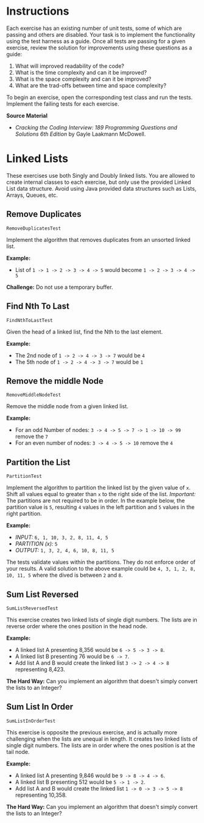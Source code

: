 # Instructions

Each exercise has an existing number of unit tests, some of which are passing and others are disabled. Your task is to implement the functionality using the test harness as a guide. Once all tests are passing for a given exercise, review the solution for improvements using these questions as a guide:

1. What will improved readability of the code?
2. What is the time complexity and can it be improved?
3. What is the space complexity and can it be improved?
4. What are the trad-offs between time and space complexity?

To begin an exercise, open the corresponding test class and run the tests. Implement the failing tests for each exercise.

**Source Material**
* _Cracking the Coding Interview: 189 Programming Questions and Solutions 6th Edition_ by Gayle Laakmann McDowell.


# Linked Lists

These exercises use both Singly and Doubly linked lists. You are allowed to create internal classes to each exercise, but only use the provided Linked List data structure. Avoid using Java provided data structures such as Lists, Arrays, Queues, etc.

## Remove Duplicates

`RemoveDuplicatesTest`

Implement the algorithm that removes duplicates from an unsorted linked list.

**Example:**
* List of `1 -> 1 -> 2 -> 3 -> 4 -> 5` would become `1 -> 2 -> 3 -> 4 -> 5`

**Challenge:** Do not use a temporary buffer.

## Find Nth To Last

`FindNthToLastTest`

Given the head of a linked list, find the Nth to the last element.

**Example:**
* The 2nd node of `1 -> 2 -> 4 -> 3 -> 7` would be `4`
* The 5th node of `1 -> 2 -> 4 -> 3 -> 7` would be `1`

## Remove the middle Node

`RemoveMiddleNodeTest`

Remove the middle node from a given linked list.

**Example:**
* For an odd Number of nodes: `3 -> 4 -> 5 -> 7 -> 1 -> 10 -> 99` remove the `7`
* For an even number of nodes: `3 -> 4 -> 5 -> 10` remove the `4`

## Partition the List

`PartitionTest`

Implement the algorithm to partition the linked list by the given value of `x`. Shift all values equal to greater than `x` to the right side of the list. *Important:* The partitions are not required to be in order. In the example below, the partition value is `5`, resulting `4` values in the left partition and `5` values in the right partition. 

**Example:**
* *INPUT:* `6, 1, 10, 3, 2, 8, 11, 4, 5`
* *PARTITION (x):* `5`
* *OUTPUT:* `1, 3, 2, 4, 6, 10, 8, 11, 5`

The tests validate values within the partitions. They do not enforce order of your results. A valid solution to the above example could be `4, 3, 1, 2, 8, 10, 11, 5` where the dived is between `2` and `8`. 

## Sum List Reversed

`SumListReversedTest`

This exercise creates two linked lists of single digit numbers. The lists are in reverse order where the ones position in the head node.

**Example:**
* A linked list A presenting 8,356 would be `6 -> 5 -> 3 -> 8`. 
* A linked list B presenting 76 would be `6 -> 7`.
* Add list A and B would create the linked list `3 -> 2 -> 4 -> 8` representing 8,423.

**The Hard Way:** Can you implement an algorithm that doesn't simply convert the lists to an Integer?

## Sum List In Order

`SumListInOrderTest`

This exercise is opposite the previous exercise, and is actually more challenging when the lists are unequal in length. It creates two linked lists of single digit numbers. The lists are in order where the ones position is at the tail node.

**Example:**
* A linked list A presenting 9,846 would be `9 -> 8 -> 4 -> 6`.
* A linked list B presenting 512 would be `5 -> 1 -> 2`.
* Add list A and B would create the linked list `1 -> 0 -> 3 -> 5 -> 8` representing 10,358.

**The Hard Way:** Can you implement an algorithm that doesn't simply convert the lists to an Integer?
